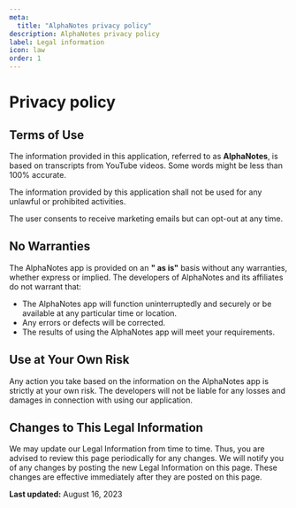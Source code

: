 ```yaml
---
meta:
  title: "AlphaNotes privacy policy"
description: AlphaNotes privacy policy
label: Legal information
icon: law
order: 1
---
```


# Privacy policy

## Terms of Use

The information provided in this application, referred to as **AlphaNotes**, is based on transcripts from YouTube videos. Some words might be less than 100% accurate.

The information provided by this application shall not be used for any unlawful or prohibited activities.

The user consents to receive marketing emails but can opt-out at any time.

## No Warranties

The AlphaNotes app is provided on an **" as is"** basis without any warranties, whether express or implied. The developers of AlphaNotes and its affiliates do not warrant that:

- The AlphaNotes app will function uninterruptedly and securely or be available at any particular time or location.
- Any errors or defects will be corrected.
- The results of using the AlphaNotes app will meet your requirements.

## Use at Your Own Risk

Any action you take based on the information on the AlphaNotes app is strictly at your own risk. The developers will not be liable for any losses and damages in connection with using our application.

## Changes to This Legal Information

We may update our Legal Information from time to time. Thus, you are advised to review this page periodically for any changes. We will notify you of any changes by posting the new Legal Information on this page. These changes are effective immediately after they are posted on this page.

**Last updated:** August 16, 2023
